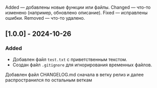 Added — добавлены новые функции или файлы.
Changed — что-то изменено (например, обновлено описание).
Fixed — исправлены ошибки.
Removed — что-то удалено.

## [1.0.0] - 2024-10-26
### Added
- Добавлен файл `test.txt` с приветственным текстом.
- Создан файл `.gitignore` для игнорирования временных файлов.

Добавлен файл CHANGELOG.md сначала в ветку релиз и далее распространился по остальным веткам